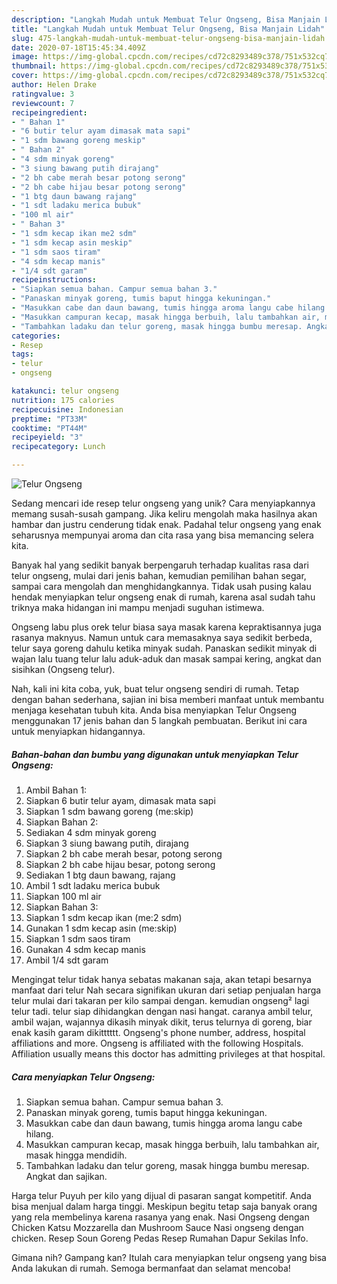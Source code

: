 ```yaml
---
description: "Langkah Mudah untuk Membuat Telur Ongseng, Bisa Manjain Lidah"
title: "Langkah Mudah untuk Membuat Telur Ongseng, Bisa Manjain Lidah"
slug: 475-langkah-mudah-untuk-membuat-telur-ongseng-bisa-manjain-lidah
date: 2020-07-18T15:45:34.409Z
image: https://img-global.cpcdn.com/recipes/cd72c8293489c378/751x532cq70/telur-ongseng-foto-resep-utama.jpg
thumbnail: https://img-global.cpcdn.com/recipes/cd72c8293489c378/751x532cq70/telur-ongseng-foto-resep-utama.jpg
cover: https://img-global.cpcdn.com/recipes/cd72c8293489c378/751x532cq70/telur-ongseng-foto-resep-utama.jpg
author: Helen Drake
ratingvalue: 3
reviewcount: 7
recipeingredient:
- " Bahan 1"
- "6 butir telur ayam dimasak mata sapi"
- "1 sdm bawang goreng meskip"
- " Bahan 2"
- "4 sdm minyak goreng"
- "3 siung bawang putih dirajang"
- "2 bh cabe merah besar potong serong"
- "2 bh cabe hijau besar potong serong"
- "1 btg daun bawang rajang"
- "1 sdt ladaku merica bubuk"
- "100 ml air"
- " Bahan 3"
- "1 sdm kecap ikan me2 sdm"
- "1 sdm kecap asin meskip"
- "1 sdm saos tiram"
- "4 sdm kecap manis"
- "1/4 sdt garam"
recipeinstructions:
- "Siapkan semua bahan. Campur semua bahan 3."
- "Panaskan minyak goreng, tumis baput hingga kekuningan."
- "Masukkan cabe dan daun bawang, tumis hingga aroma langu cabe hilang."
- "Masukkan campuran kecap, masak hingga berbuih, lalu tambahkan air, masak hingga mendidih."
- "Tambahkan ladaku dan telur goreng, masak hingga bumbu meresap. Angkat dan sajikan."
categories:
- Resep
tags:
- telur
- ongseng

katakunci: telur ongseng 
nutrition: 175 calories
recipecuisine: Indonesian
preptime: "PT33M"
cooktime: "PT44M"
recipeyield: "3"
recipecategory: Lunch

---
```



![Telur Ongseng](https://img-global.cpcdn.com/recipes/cd72c8293489c378/751x532cq70/telur-ongseng-foto-resep-utama.jpg)

Sedang mencari ide resep telur ongseng yang unik? Cara menyiapkannya memang susah-susah gampang. Jika keliru mengolah maka hasilnya akan hambar dan justru cenderung tidak enak. Padahal telur ongseng yang enak seharusnya mempunyai aroma dan cita rasa yang bisa memancing selera kita.

Banyak hal yang sedikit banyak berpengaruh terhadap kualitas rasa dari telur ongseng, mulai dari jenis bahan, kemudian pemilihan bahan segar, sampai cara mengolah dan menghidangkannya. Tidak usah pusing kalau hendak menyiapkan telur ongseng enak di rumah, karena asal sudah tahu triknya maka hidangan ini mampu menjadi suguhan istimewa.

Ongseng labu plus orek telur biasa saya masak karena kepraktisannya juga rasanya maknyus. Namun untuk cara memasaknya saya sedikit berbeda, telur saya goreng dahulu ketika minyak sudah. Panaskan sedikit minyak di wajan lalu tuang telur lalu aduk-aduk dan masak sampai kering, angkat dan sisihkan (Ongseng telur).


Nah, kali ini kita coba, yuk, buat telur ongseng sendiri di rumah. Tetap dengan bahan sederhana, sajian ini bisa memberi manfaat untuk membantu menjaga kesehatan tubuh kita. Anda bisa menyiapkan Telur Ongseng menggunakan 17 jenis bahan dan 5 langkah pembuatan. Berikut ini cara untuk menyiapkan hidangannya.

<!--inarticleads1-->

##### Bahan-bahan dan bumbu yang digunakan untuk menyiapkan Telur Ongseng:

1. Ambil  Bahan 1:
1. Siapkan 6 butir telur ayam, dimasak mata sapi
1. Siapkan 1 sdm bawang goreng (me:skip)
1. Siapkan  Bahan 2:
1. Sediakan 4 sdm minyak goreng
1. Siapkan 3 siung bawang putih, dirajang
1. Siapkan 2 bh cabe merah besar, potong serong
1. Siapkan 2 bh cabe hijau besar, potong serong
1. Sediakan 1 btg daun bawang, rajang
1. Ambil 1 sdt ladaku merica bubuk
1. Siapkan 100 ml air
1. Siapkan  Bahan 3:
1. Siapkan 1 sdm kecap ikan (me:2 sdm)
1. Gunakan 1 sdm kecap asin (me:skip)
1. Siapkan 1 sdm saos tiram
1. Gunakan 4 sdm kecap manis
1. Ambil 1/4 sdt garam


Mengingat telur tidak hanya sebatas makanan saja, akan tetapi besarnya manfaat dari telur Nah secara signifikan ukuran dari setiap penjualan harga telur mulai dari takaran per kilo sampai dengan. kemudian ongseng² lagi telur tadi. telur siap dihidangkan dengan nasi hangat. caranya ambil telur, ambil wajan, wajannya dikasih minyak dikit, terus telurnya di goreng, biar enak kasih garam dikitttttt. Ongseng&#39;s phone number, address, hospital affiliations and more. Ongseng is affiliated with the following Hospitals. Affiliation usually means this doctor has admitting privileges at that hospital. 

<!--inarticleads2-->

##### Cara menyiapkan Telur Ongseng:

1. Siapkan semua bahan. Campur semua bahan 3.
1. Panaskan minyak goreng, tumis baput hingga kekuningan.
1. Masukkan cabe dan daun bawang, tumis hingga aroma langu cabe hilang.
1. Masukkan campuran kecap, masak hingga berbuih, lalu tambahkan air, masak hingga mendidih.
1. Tambahkan ladaku dan telur goreng, masak hingga bumbu meresap. Angkat dan sajikan.


Harga telur Puyuh per kilo yang dijual di pasaran sangat kompetitif. Anda bisa menjual dalam harga tinggi. Meskipun begitu tetap saja banyak orang yang rela membelinya karena rasanya yang enak. Nasi Ongseng dengan Chicken Katsu Mozzarella dan Mushroom Sauce Nasi ongseng dengan chicken. Resep Soun Goreng Pedas Resep Rumahan Dapur Sekilas Info. 

Gimana nih? Gampang kan? Itulah cara menyiapkan telur ongseng yang bisa Anda lakukan di rumah. Semoga bermanfaat dan selamat mencoba!
